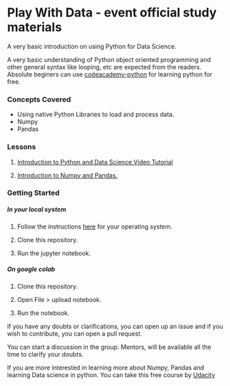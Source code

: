 # Play With Data - event official study materials

A very basic introduction on using Python for Data Science. 

A very basic understanding of Python object oriented programming and other general syntax like looping, etc are expected from the readers. Absolute beginers can use [codeacademy-python](https://www.codecademy.com/learn/learn-python) for learning python for free.

### Concepts Covered
- Using native Python Libraries to load and process data.
- Numpy
- Pandas

### Lessons
1) [Introduction to Python and Data Science.](https://github.com/schoolofaitvm/play-with-data/blob/master/1_Introduction%20to%20Python%20and%20Data%20Science.ipynb)[Video Tutorial](https://www.youtube.com/watch?v=JueM05g4MWs&t=926s)

2) [Introduction to Numpy and Pandas.](https://github.com/schoolofaitvm/play-with-data/blob/master/2_Introduction%20to%20Numpy%20and%20Pandas.ipynb)

### Getting Started

##### In your local system
1) Follow the instructions [here](https://www.anaconda.com/download/#linux) for your operating system.

2) Clone this repository.

3) Run the jupyter notebook.

##### On google colab
1) Clone this repository.

2) Open File \> upload notebook.

3) Run the notebook.

If you have any doubts or clarifications, you can open up an issue and if you wish to contribute, you can open a pull request. 

You can start a discussion in the group. Mentors, will be available all the time to clarify your doubts.

If you are more interested in learning more about Numpy, Pandas and learning Data science in python. You can take this free course by [Udacity](https://classroom.udacity.com/courses/ud170-india)
